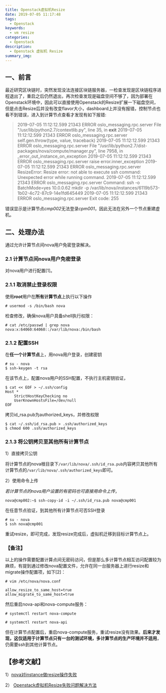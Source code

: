```yaml
---
title: Openstack虚拟机Resize
date: 2019-07-05 11:17:48
tags:
  - Openstack
keywords:
  - vm resize
categories:
  - Openstack
description:
  - Openstack 虚拟机 Resize
summary_img:
---
```


## 一、前言

最近研究区块链时，突然发现没法连接区块链服务器，一检查发现是区块链程序进程退出了，重启之后仍然退出，再次检查发现是磁盘空间不够了，因为部署在Openstack环境中，因此可以直接使用Openstack的Resize扩展一下磁盘空间，但是点击Resize后并没有改变flavor大小，dashboard上并没有报错，控制节点也看不到错误，进入到计算节点查看才发现有如下报错:

>2019-07-05 11:12:12.599 21343 ERROR oslo_messaging.rpc.server   File "/usr/lib/python2.7/contextlib.py", line 35, in __exit__
>2019-07-05 11:12:12.599 21343 ERROR oslo_messaging.rpc.server     self.gen.throw(type, value, traceback)
>2019-07-05 11:12:12.599 21343 ERROR oslo_messaging.rpc.server   File "/usr/lib/python2.7/dist-packages/nova/compute/manager.py", line 7958, in _error_out_instance_on_exception
>2019-07-05 11:12:12.599 21343 ERROR oslo_messaging.rpc.server     raise error.inner_exception
>2019-07-05 11:12:12.599 21343 ERROR oslo_messaging.rpc.server ResizeError: Resize error: not able to execute ssh command: Unexpected error while running command.
>2019-07-05 11:12:12.599 21343 ERROR oslo_messaging.rpc.server Command: ssh -o BatchMode=yes 10.0.0.62 mkdir -p /var/lib/nova/instances/6119b573-1b02-4c72-87c9-14e1fd645449
>2019-07-05 11:12:12.599 21343 ERROR oslo_messaging.rpc.server Exit code: 255

错误显示是计算节点*cmp002*无法登录*cpm001*，因此无法在另外一个节点重建虚机。

## 二、处理办法

通过允许计算节点间nova用户免密登录解决。

### 2.1 计算节点间nova用户免密登录

对nova用户进行配置[1]。

### 2.1.1 取消禁止登录权限

使用***root***用户在**所有计算节点**上执行以下操作

```shell
# usermod -s /bin/bash nova
```

检查修改，确保nova用户具备shell执行权限：

```shell
# cat /etc/passwd | grep nova
nova:x:64060:64060::/var/lib/nova:/bin/bash
```

### 2.1.2 配置SSH

在**任一个计算节点**上，用nova用户登录，创建密钥

```shell
# su - nova
$ ssh-keygen -t rsa
```

在该节点上，配置nova用户的SSH配置，不执行主机密钥验证，

```shell
$ cat << EOF > ~/.ssh/config
Host *
    StrictHostKeyChecking no
    UserKnownHostsFile=/dev/null
EOF
```

拷贝id_rsa.pub为authorized_keys，并修改权限

```shell
$ cat ~/.ssh/id_rsa.pub > .ssh/authorized_keys
$ chmod 600 .ssh/authorized_keys
```

### 2.1.3 将公钥拷贝至其他所有计算节点

1）直接拷贝公钥

将计算节点的nova根目录下`/var/lib/nova/.ssh/id_rsa.pub`内容拷贝其他所有计算节点的`/var/lib/nova/.ssh/authorized_keys`即可。

2）使用命令上传

*若计算节点的nova用户设置的有密码也可直接用命令上传*，

```shell
nova@cmp002:~$ ssh-copy-id -i ~/.ssh/id_rsa.pub nova@cmp001
```

在任意节点验证，到其他所有计算节点可否SSH登录

```shell
# su - nova
$ ssh nova@cmp001
```

重试resize，即可完成，发现resize完成后，虚拟机迁移到目标计算节点上。

### **【备注】**

以上的操作需要配置计算点间无密码访问，但是那么多计算节点相互访问配置较为麻烦，有提到通过修改nova配置文件，允许在同一台服务器上进行resize和migrate操作配置项，如下[2]：

```shell
# vim /etc/nova/nova.conf

allow_resize_to_same_host=true
allow_migrate_to_same_host=true
```

然后重启nova-api和nova-compute服务：

```shell
# systemctl restart nova-compute
```

```shell
# systemctl restart nova-api
```

但在计算节点配置后，重启nova-compute服务，重试resize没有效果。**后来才发现，这仅适用于计算节点只有一台的测试环境，多计算节点的生产环境并不适用**，仍需要ssh到其他计算节点。





## 【参考文献】

1）[nova对instance做resize操作失败](https://blog.csdn.net/Tech_Salon/article/details/75124135)

2） [Openstack虚拟机Resize失败问题解决方法](http://zjzone.cc/index.php/2017/05/06/openstack-xu-ni-ji-resize-shi-bai-wen-ti-jie-jue-fang-fa/)